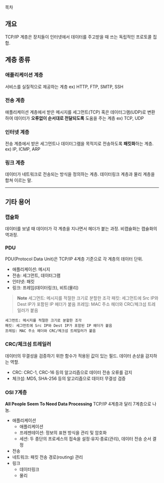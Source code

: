 목차
## 개요
TCP/IP 계층은 장치들이 인터넷에서 데이터를 주고받을 때 쓰는 독립적인 프로토콜 집합.
## 계층 종류
### 애플리케이션 계층
서비스를 실질적으로 제공하는 계층
ex) HTTP, FTP, SMTP, SSH

### 전송 계층
애플리케이션 계층에서 받은 메시지를 세그먼트(TCP) 혹은 데이터그램(UDP)로 변환하여 데이터가 **오류없이 순서대로 전달되도록** 도움을 주는 계층
ex) TCP, UDP

### 인터넷 계층
전송 계층에서 받은 세그먼트나 데이터그램을 목적지로 전송하도록  **패킷화**하는 계층.
ex) IP, ICMP, ARP

### 링크 계층
데이터가 네트워크로 전송되는 방식을 정의하는 계층. 데이터링크 계층과 물리 계층을 합쳐 이르는 말.

---
## 기타 용어
### 캡슐화
데이터를 보낼 때 데이터가 각 계층을 지나면서 헤더가 붙는 과정. 비캡슐화는 캡슐화의 역과정.

### PDU
PDU(Protocol Data Unit)은 TCP/IP 4계층 기준으로 각 계층의 데이터 단위.
* 애플리케이션: 메시지
* 전송: 세그먼트, 데이터그램
* 인터넷: 패킷
* 링크: 프레임(데이터링크), 비트(물리)
>**Note**
>세그먼트: 메시지를 적절한 크기로 분할한 조각
>패킷: 세그먼트에 Src IP와 Dest IP가 포함된 IP 헤더가 붙음
>프레임: MAC 주소 헤더와 CRC/체크섬 트레일러가 붙음

```ad-note
세그먼트: 메시지를 적절한 크기로 분할한 조각
패킷: 세그먼트에 Src IP와 Dest IP가 포함된 IP 헤더가 붙음
프레임: MAC 주소 헤더와 CRC/체크섬 트레일러가 붙음
```

### CRC/체크섬 트레일러
데이터의 무결성을 검증하기 위한 함수가 적용된 값이 있는 필드. 데이터 손상을 감지하는 역할.
* CRC: CRC-1, CRC-16 등의 알고리즘으로 데이터 전송 오류를 감지
* 체크섬: MD5, SHA-256 등의 알고리즘으로 데이터 무결성 검증

### OSI 7계층
**All People Seem To Need Data Processing**
TCP/IP 4계층과 달리 7계층으로 나눔.
- 애플리케이션
	- 애플리케이션
	- 프레젠테이션: 정보의 표현 방식을 관리 및 암호화
	- 세션: 두 종단의 프로세스의 접속을 설정·유지·종료(관리), 데이터 전송 순서 결정
- 전송
- 네트워크: 패킷 전송 경로(routing) 관리
- 링크
	- 데이터링크
	- 물리
